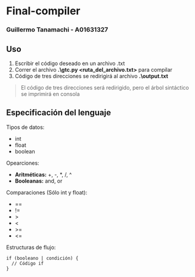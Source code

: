 # Final-compiler
### Guillermo Tanamachi - A01631327

## Uso

1. Escribir el código deseado en un archivo .txt
2. Correr el archivo **.\gtc.py <ruta_del_archivo.txt>** para compilar
3. Código de tres direcciones se redirigirá al archivo **.\output.txt**

> El código de tres direcciones será redirigido, pero el árbol sintáctico se imprimirá en consola

## Especificación del lenguaje

Tipos de datos:
- int
- float
- boolean

Opearciones:
- **Aritméticas:** +, -, *, /, ^
- **Booleanas:** and, or

Comparaciones (Sólo int y float):
- ==
- != 
- \>
- <
- \>=
- <=

Estructuras de flujo:
```
if (booleano | condición) {
  // Código if
}
```
